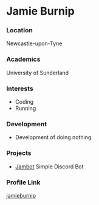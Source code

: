 # Jamie Burnip

### Location

Newcastle-upon-Tyne

### Academics

University of Sunderland

### Interests

- Coding
- Running

### Development

- Development of doing nothing.

### Projects

- [Jambot](https://github.com/jamieburnip/discord-jambot) Simple Discord Bot

### Profile Link

[jamieburnip](https://github.com/jamieburnip)
